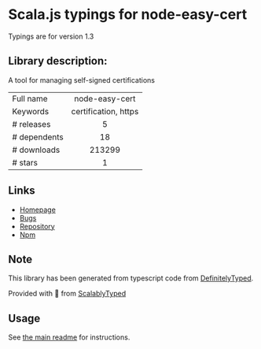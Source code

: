 
# Scala.js typings for node-easy-cert

Typings are for version 1.3

## Library description:
A tool for managing self-signed certifications

|                    |                 |
| ------------------ | :-------------: |
| Full name          | node-easy-cert |
| Keywords           | certification, https |
| # releases         | 5 |
| # dependents       | 18 |
| # downloads        | 213299 |
| # stars            | 1 |

## Links
- [Homepage](https://github.com/ottomao/node-easy-cert#readme)
- [Bugs](https://github.com/ottomao/node-easy-cert/issues)
- [Repository](https://github.com/ottomao/node-easy-cert)
- [Npm](https://www.npmjs.com/package/node-easy-cert)
    


## Note
This library has been generated from typescript code from [DefinitelyTyped](https://definitelytyped.org).

Provided with :purple_heart: from [ScalablyTyped](https://github.com/oyvindberg/ScalablyTyped)

## Usage
See [the main readme](../../readme.md) for instructions.


